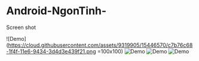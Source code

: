 # Android-NgonTinh-

Screen shot

![Demo](https://cloud.githubusercontent.com/assets/9319905/15446570/c7b76c68-1f4f-11e6-9434-3d4d3e439f21.png =100x100)
![Demo](https://cloud.githubusercontent.com/assets/9319905/15446572/ca584546-1f4f-11e6-95d7-dab9ec47c0e7.png)
![Demo](https://cloud.githubusercontent.com/assets/9319905/15446573/cbf244a6-1f4f-11e6-93cc-11f9991ce47e.png)
![Demo](https://cloud.githubusercontent.com/assets/9319905/15446574/ccfb2228-1f4f-11e6-8d07-2fb0adf6b2fe.png)
